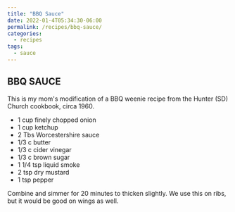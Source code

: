 ```yaml
---
title: "BBQ Sauce"
date: 2022-01-4T05:34:30-06:00
permalink: /recipes/bbq-sauce/
categories:
  - recipes
tags:
  - sauce
---
```

## BBQ SAUCE
This is my mom's modification of a BBQ weenie recipe from the Hunter (SD) Church cookbook, circa 1960.

- 1 cup finely chopped onion
- 1 cup ketchup
- 2 Tbs Worcestershire sauce
- 1/3 c butter
- 1/3 c cider vinegar
- 1/3 c brown sugar
- 1 1/4 tsp liquid smoke
- 2 tsp dry mustard
- 1 tsp pepper

Combine and simmer for 20 minutes to thicken slightly. We use this on ribs, but it would be good on wings as well.
